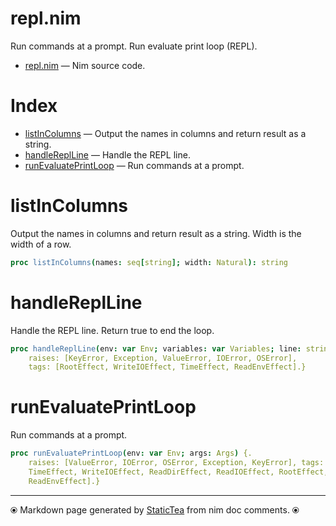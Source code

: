 # repl.nim

Run commands at a prompt. Run evaluate print loop (REPL).

* [repl.nim](../src/repl.nim) &mdash; Nim source code.
# Index

* [listInColumns](#listincolumns) &mdash; Output the names in columns and return result as a string.
* [handleReplLine](#handlereplline) &mdash; Handle the REPL line.
* [runEvaluatePrintLoop](#runevaluateprintloop) &mdash; Run commands at a prompt.

# listInColumns

Output the names in columns and return result as a string.  Width is the width of a row.

```nim
proc listInColumns(names: seq[string]; width: Natural): string 
```

# handleReplLine

Handle the REPL line. Return true to end the loop.

```nim
proc handleReplLine(env: var Env; variables: var Variables; line: string): bool {.
    raises: [KeyError, Exception, ValueError, IOError, OSError],
    tags: [RootEffect, WriteIOEffect, TimeEffect, ReadEnvEffect].}
```

# runEvaluatePrintLoop

Run commands at a prompt.

```nim
proc runEvaluatePrintLoop(env: var Env; args: Args) {.
    raises: [ValueError, IOError, OSError, Exception, KeyError], tags: [
    TimeEffect, WriteIOEffect, ReadDirEffect, ReadIOEffect, RootEffect,
    ReadEnvEffect].}
```


---
⦿ Markdown page generated by [StaticTea](https://github.com/flenniken/statictea/) from nim doc comments. ⦿
